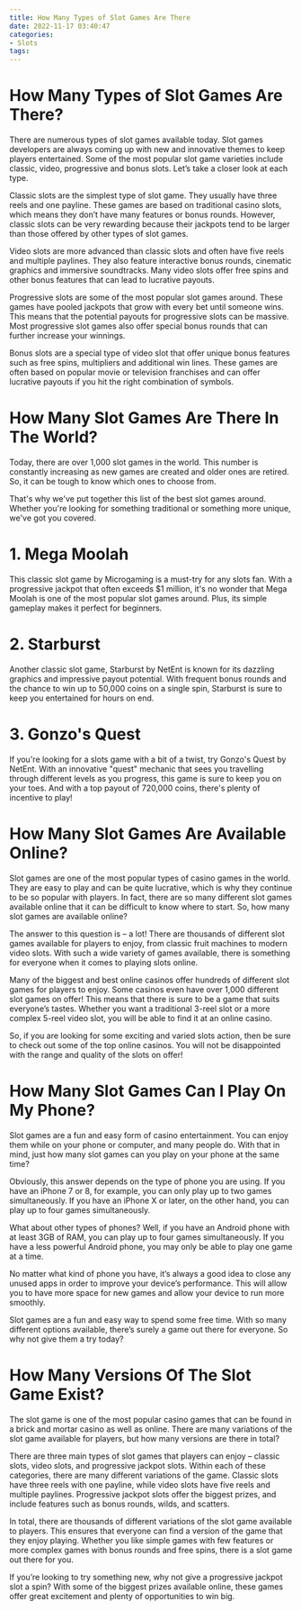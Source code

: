 ```yaml
---
title: How Many Types of Slot Games Are There
date: 2022-11-17 03:40:47
categories:
- Slots
tags:
---
```



#  How Many Types of Slot Games Are There?

There are numerous types of slot games available today. Slot games developers are always coming up with new and innovative themes to keep players entertained. Some of the most popular slot game varieties include classic, video, progressive and bonus slots. Let’s take a closer look at each type.

Classic slots are the simplest type of slot game. They usually have three reels and one payline. These games are based on traditional casino slots, which means they don’t have many features or bonus rounds. However, classic slots can be very rewarding because their jackpots tend to be larger than those offered by other types of slot games.

Video slots are more advanced than classic slots and often have five reels and multiple paylines. They also feature interactive bonus rounds, cinematic graphics and immersive soundtracks. Many video slots offer free spins and other bonus features that can lead to lucrative payouts.

Progressive slots are some of the most popular slot games around. These games have pooled jackpots that grow with every bet until someone wins. This means that the potential payouts for progressive slots can be massive. Most progressive slot games also offer special bonus rounds that can further increase your winnings.

Bonus slots are a special type of video slot that offer unique bonus features such as free spins, multipliers and additional win lines. These games are often based on popular movie or television franchises and can offer lucrative payouts if you hit the right combination of symbols.

#  How Many Slot Games Are There In The World?

Today, there are over 1,000 slot games in the world. This number is constantly increasing as new games are created and older ones are retired. So, it can be tough to know which ones to choose from.

That's why we've put together this list of the best slot games around. Whether you're looking for something traditional or something more unique, we've got you covered.

# 1. Mega Moolah

This classic slot game by Microgaming is a must-try for any slots fan. With a progressive jackpot that often exceeds $1 million, it's no wonder that Mega Moolah is one of the most popular slot games around. Plus, its simple gameplay makes it perfect for beginners.

# 2. Starburst

Another classic slot game, Starburst by NetEnt is known for its dazzling graphics and impressive payout potential. With frequent bonus rounds and the chance to win up to 50,000 coins on a single spin, Starburst is sure to keep you entertained for hours on end.

# 3. Gonzo's Quest

If you're looking for a slots game with a bit of a twist, try Gonzo's Quest by NetEnt. With an innovative "quest" mechanic that sees you travelling through different levels as you progress, this game is sure to keep you on your toes. And with a top payout of 720,000 coins, there's plenty of incentive to play!

#  How Many Slot Games Are Available Online?

Slot games are one of the most popular types of casino games in the world. They are easy to play and can be quite lucrative, which is why they continue to be so popular with players. In fact, there are so many different slot games available online that it can be difficult to know where to start. So, how many slot games are available online?

The answer to this question is – a lot! There are thousands of different slot games available for players to enjoy, from classic fruit machines to modern video slots. With such a wide variety of games available, there is something for everyone when it comes to playing slots online.

Many of the biggest and best online casinos offer hundreds of different slot games for players to enjoy. Some casinos even have over 1,000 different slot games on offer! This means that there is sure to be a game that suits everyone’s tastes. Whether you want a traditional 3-reel slot or a more complex 5-reel video slot, you will be able to find it at an online casino.

So, if you are looking for some exciting and varied slots action, then be sure to check out some of the top online casinos. You will not be disappointed with the range and quality of the slots on offer!

#  How Many Slot Games Can I Play On My Phone?

Slot games are a fun and easy form of casino entertainment. You can enjoy them while on your phone or computer, and many people do. With that in mind, just how many slot games can you play on your phone at the same time?

Obviously, this answer depends on the type of phone you are using. If you have an iPhone 7 or 8, for example, you can only play up to two games simultaneously. If you have an iPhone X or later, on the other hand, you can play up to four games simultaneously.

What about other types of phones? Well, if you have an Android phone with at least 3GB of RAM, you can play up to four games simultaneously. If you have a less powerful Android phone, you may only be able to play one game at a time.

No matter what kind of phone you have, it’s always a good idea to close any unused apps in order to improve your device’s performance. This will allow you to have more space for new games and allow your device to run more smoothly.

Slot games are a fun and easy way to spend some free time. With so many different options available, there’s surely a game out there for everyone. So why not give them a try today?

#  How Many Versions Of The Slot Game Exist?

The slot game is one of the most popular casino games that can be found in a brick and mortar casino as well as online. There are many variations of the slot game available for players, but how many versions are there in total?

There are three main types of slot games that players can enjoy – classic slots, video slots, and progressive jackpot slots. Within each of these categories, there are many different variations of the game. Classic slots have three reels with one payline, while video slots have five reels and multiple paylines. Progressive jackpot slots offer the biggest prizes, and include features such as bonus rounds, wilds, and scatters.

In total, there are thousands of different variations of the slot game available to players. This ensures that everyone can find a version of the game that they enjoy playing. Whether you like simple games with few features or more complex games with bonus rounds and free spins, there is a slot game out there for you.

If you’re looking to try something new, why not give a progressive jackpot slot a spin? With some of the biggest prizes available online, these games offer great excitement and plenty of opportunities to win big.